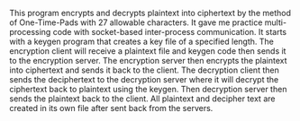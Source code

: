 This program encrypts and decrypts plaintext into ciphertext by the method of One-Time-Pads with 27 allowable characters. It gave me practice multi-processing code with socket-based inter-process communication.
It starts with a keygen program that creates a key file of a specified length. The encryption client will receive a plaintext file and keygen code then sends it to the encryption server. The encryption server
then encrypts the plaintext into ciphertext and sends it back to the client. The decryption client then sends the deciphertext to the decryption server where it will decrypt the ciphertext back to plaintext using the keygen.
Then decryption server then sends the plaintext back to the client. All plaintext and decipher text are created in its own file after sent back from the servers.
